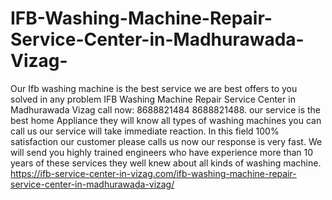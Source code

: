 # IFB-Washing-Machine-Repair-Service-Center-in-Madhurawada-Vizag-
Our Ifb washing machine is the best service we are best offers to you solved in any problem IFB Washing Machine Repair Service Center in Madhurawada Vizag call now: 8688821484 8688821488. our service is the best home Appliance they will know all types of washing machines you can call us our service will take immediate reaction. In this field 100% satisfaction our customer please calls us now our response is very fast. We will send you highly trained engineers who have experience more than 10 years of these services they well knew about all kinds of washing machine. https://ifb-service-center-in-vizag.com/ifb-washing-machine-repair-service-center-in-madhurawada-vizag/
